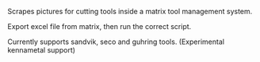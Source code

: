 Scrapes pictures for cutting tools inside a matrix tool management system.

Export excel file from matrix, then run the correct script.

Currently supports sandvik, seco and guhring tools. (Experimental kennametal support)
